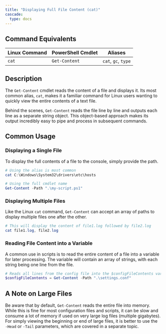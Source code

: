 ```yaml
---
title: "Displaying Full File Content (cat)"
cascade:
  type: docs
---
```


## Command Equivalents

| Linux Command | PowerShell Cmdlet | Aliases             |
|---------------|-------------------|---------------------|
| `cat`         | `Get-Content`     | `cat`, `gc`, `type` |

## Description

The `Get-Content` cmdlet reads the content of a file and displays it. Its most common alias, `cat`, makes it a familiar command for Linux users wanting to quickly view the entire contents of a text file.

Behind the scenes, `Get-Content` reads the file line by line and outputs each line as a separate string object. This object-based approach makes its output incredibly easy to pipe and process in subsequent commands.

## Common Usage

### Displaying a Single File

To display the full contents of a file to the console, simply provide the path.

```powershell
# Using the alias is most common
cat C:\Windows\System32\drivers\etc\hosts

# Using the full cmdlet name
Get-Content -Path ".\my-script.ps1"
```

### Displaying Multiple Files

Like the Linux `cat` command, `Get-Content` can accept an array of paths to display multiple files one after the other.

```powerShell
# This will display the content of file1.log followed by file2.log
cat file1.log, file2.log
```

### Reading File Content into a Variable

A common use in scripts is to read the entire content of a file into a variable for later processing. The variable will contain an array of strings, with each string being one line from the file.

```powerShell
# Reads all lines from the config file into the $configFileContents variable
$configFileContents = Get-Content -Path ".\settings.conf"
```

## A Note on Large Files

Be aware that by default, `Get-Content` reads the entire file into memory. While this is fine for most configuration files and scripts, it can be slow and consume a lot of memory if used on very large log files (multiple gigabytes). For simply viewing the beginning or end of large files, it is better to use the `-Head` or `-Tail` parameters, which are covered in a separate topic.
